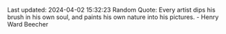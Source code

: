 Last updated: 2024-04-02 15:32:23
Random Quote: Every artist dips his brush in his own soul, and paints his own nature into his pictures. - Henry Ward Beecher